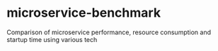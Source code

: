 # microservice-benchmark
Comparison of microservice performance, resource consumption and startup time using various tech

